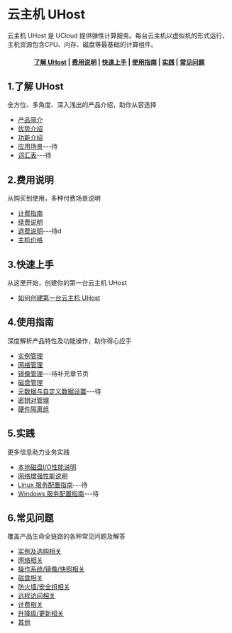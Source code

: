 # 云主机 UHost

云主机 UHost 是 UCloud 提供弹性计算服务。每台云主机以虚拟机的形式运行，主机资源包含CPU、内存、磁盘等最基础的计算组件。

#### <center>[了解 UHost](#_1了解-uhost)   |   [费用说明](#_2费用说明)   |   [快速上手](#_3快速上手)   |   [使用指南](#_4使用指南)   |   [实践](#_5实践)   |   [常见问题](#_6常见问题)</center>   

## 1.了解 UHost

全方位、多角度、深入浅出的产品介绍，助你从容选择

* [产品简介](/uhost/introduction/concept)
* [优势介绍](/uhost/introduction/advantages)
* [功能介绍](/uhost/introduction/functions)
* [应用场景](相对链接)---待
* [词汇表](_glossary.md)---待

## 2.费用说明

从购买到使用，多种付费场景说明

* [计费指南](/uhost/buy/charge)
* [续费说明](/uhost/buy/renew)
* [退费说明](相对链接)---待d
* [主机价格](/uhost/price)

##  3.快速上手

从这里开始，创建你的第一台云主机 UHost

* [如何创建第一台云主机 UHost](/uhost/newuser/briefguide)

## 4.使用指南

深度解析产品特性及功能操作，助你得心应手
* [实例管理](/uhost/guide/common)
* [网络管理](/uhost/guide/network)
* [镜像管理](/uhost/guide/image)---待补充章节页
* [磁盘管理](/uhost/guide/disk)
* [元数据与自定义数据设置](/uhost/guide/testdata)---待
* [密钥对管理](/uhost/guide/keypair)
* [硬件隔离组](/uhost/guide/isolationgroup)

## 5.实践

更多信息助力业务实践

* [本地磁盘I/O性能说明](/uhost/testdata/io_uhost)
* [网络增强性能说明](/uhost/testdata/netenhanced)
* [Linux 服务配置指南](/uhost/public/linux)---待
* [Windows 服务配置指南](/uhost/windows_op/windows)---待

## 6.常见问题

覆盖产品生命全链路的各种常见问题及解答

* [实例及选购相关](相对链接)
* [网络相关](相对链接)
* [操作系统/镜像/快照相关](相对链接)
* [磁盘相关](相对链接)
* [防火墙/安全组相关](相对链接)
* [远程访问相关](相对链接)
* [计费相关](相对链接)
* [升降级/更新相关](相对链接)
* [其他]()

